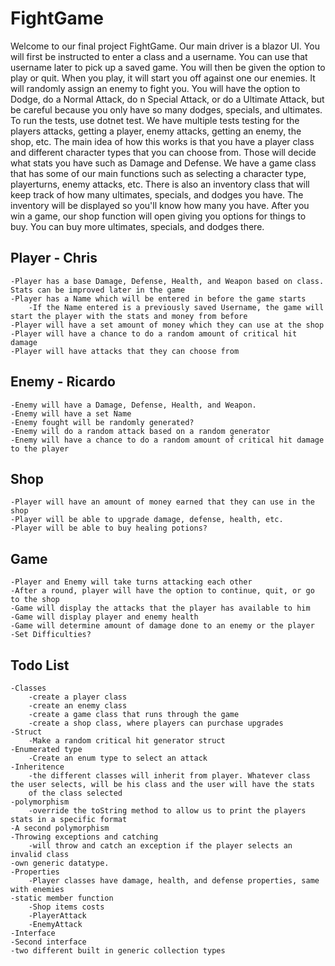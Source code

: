 # FightGame
Welcome to our final project FightGame. Our main driver is a blazor UI. You will first be instructed to enter a class and a username. You can use that username later to pick up a saved game. You will then be given the option to play or quit. When you play, it will start you off against one our enemies. It will
randomly assign an enemy to fight you. You will have the option to Dodge, do a Normal Attack, do n Special Attack, or do a Ultimate Attack, but be careful because you only have so many dodges, specials, and ultimates.
To run the tests, use dotnet test. We have multiple tests testing for the players attacks, getting a player, enemy attacks, getting an enemy, the shop, etc. 
The main idea of how this works is that you have a player class and different character types that you can choose from. Those will decide what stats you have such as Damage and Defense. We have a game class that has some of our main functions such as selecting a character type, playerturns, enemy attacks, etc. There is also an inventory class that will keep track of how many ultimates, specials, and dodges you have. The inventory will be displayed so you'll know how many you have. After you win a game, our shop function will open giving you options for things to buy. You can buy more ultimates, specials, and dodges there.

## Player - Chris
    -Player has a base Damage, Defense, Health, and Weapon based on class. Stats can be improved later in the game
    -Player has a Name which will be entered in before the game starts
        -If the Name entered is a previously saved Username, the game will start the player with the stats and money from before
    -Player will have a set amount of money which they can use at the shop
    -Player will have a chance to do a random amount of critical hit damage
    -Player will have attacks that they can choose from
## Enemy - Ricardo
    -Enemy will have a Damage, Defense, Health, and Weapon.
    -Enemy will have a set Name
    -Enemy fought will be randomly generated?
    -Enemy will do a random attack based on a random generator
    -Enemy will have a chance to do a random amount of critical hit damage to the player
## Shop
    -Player will have an amount of money earned that they can use in the shop
    -Player will be able to upgrade damage, defense, health, etc.
    -Player will be able to buy healing potions?
## Game
    -Player and Enemy will take turns attacking each other
    -After a round, player will have the option to continue, quit, or go to the shop
    -Game will display the attacks that the player has available to him
    -Game will display player and enemy health
    -Game will determine amount of damage done to an enemy or the player
    -Set Difficulties?

## Todo List
    -Classes
        -create a player class
        -create an enemy class
        -create a game class that runs through the game
        -create a shop class, where players can purchase upgrades
    -Struct
        -Make a random critical hit generator struct
    -Enumerated type
        -Create an enum type to select an attack
    -Inheritence
        -the different classes will inherit from player. Whatever class the user selects, will be his class and the user will have the stats
        of the class selected
    -polymorphism
        -override the toString method to allow us to print the players stats in a specific format
    -A second polymorphism
    -Throwing exceptions and catching
        -will throw and catch an exception if the player selects an invalid class
    -own generic datatype. 
    -Properties
        -Player classes have damage, health, and defense properties, same with enemies
    -static member function
        -Shop items costs
        -PlayerAttack
        -EnemyAttack
    -Interface
    -Second interface
    -two different built in generic collection types
